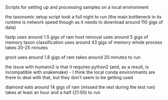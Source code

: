 Scripts for setting up and processing samples on a local environment

the taxonomic setup script took a full night to run (the main bottleneck in its runtime is network speed though as it needs to download around 110 gigs of data)

fastp uses around 1.5 gigs of ram
host removal uses around 5 gigs of memory
taxon classification uses around 43 gigs of memory
whole process takes 20-25 minutes

groot uses around 1.8 gigs of ram
takes around 20 minutes to run

the issue with humann2 is that it requires python2 (and, as a result, is incompatible with snakemake) - I think the local conda environments are there to deal with that, but they don't seem to be getting used

diamond eats around 14 gigs of ram (missed the rest during the test run)
takes at least an hour and a half (21:00) to run